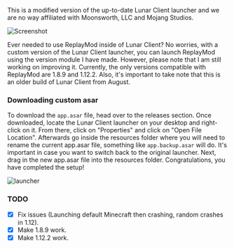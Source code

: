 This is a modified version of the up-to-date Lunar Client launcher and we are no way affiliated with Moonsworth, LLC and Mojang Studios.

![Screenshot](https://github.com/redefault/LunarReplay/raw/v1_12/images/client.png)

Ever needed to use ReplayMod inside of Lunar Client? No worries, with a custom version of the Lunar Client launcher, you can launch ReplayMod using the version module I have made. However, please note that I am still working on improving it. Currently, the only versions compatible with ReplayMod are 1.8.9 and 1.12.2. Also, it's important to take note that this is an older build of Lunar Client from August.

### Downloading custom asar
To download the `app.asar` file, head over to the releases section. Once downloaded, locate the Lunar Client launcher on your desktop and right-click on it. From there, click on "Properties" and click on "Open File Location". Afterwards go inside the resources folder where you will need to rename the current app.asar file, something like `app.backup.asar` will do. It's important in case you want to switch back to the original launcher. Next, drag in the new app.asar file into the resources folder. Congratulations, you have completed the setup!

![launcher](https://github.com/redefault/LunarReplay/raw/v1_12/images/launcher.png)


### TODO

- [x] Fix issues (Launching default Minecraft then crashing, random crashes in 1.12).
- [x] Make 1.8.9 work.
- [x] Make 1.12.2 work.
